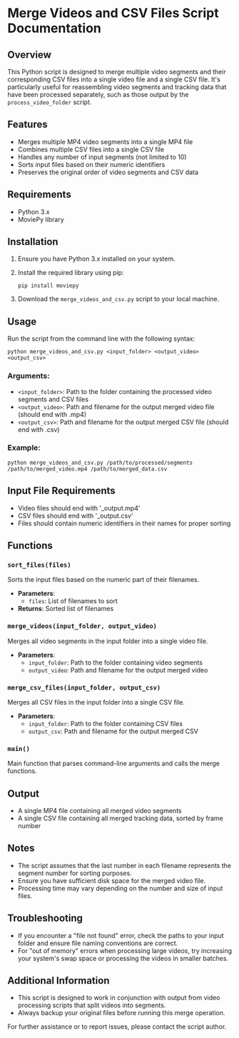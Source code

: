 # Merge Videos and CSV Files Script Documentation

## Overview

This Python script is designed to merge multiple video segments and their corresponding CSV files into a single video file and a single CSV file. It's particularly useful for reassembling video segments and tracking data that have been processed separately, such as those output by the `process_video_folder` script.

## Features

- Merges multiple MP4 video segments into a single MP4 file
- Combines multiple CSV files into a single CSV file
- Handles any number of input segments (not limited to 10)
- Sorts input files based on their numeric identifiers
- Preserves the original order of video segments and CSV data

## Requirements

- Python 3.x
- MoviePy library

## Installation

1. Ensure you have Python 3.x installed on your system.
2. Install the required library using pip:

   ```
   pip install moviepy
   ```

3. Download the `merge_videos_and_csv.py` script to your local machine.

## Usage

Run the script from the command line with the following syntax:

```
python merge_videos_and_csv.py <input_folder> <output_video> <output_csv>
```

### Arguments:

- `<input_folder>`: Path to the folder containing the processed video segments and CSV files
- `<output_video>`: Path and filename for the output merged video file (should end with .mp4)
- `<output_csv>`: Path and filename for the output merged CSV file (should end with .csv)

### Example:

```
python merge_videos_and_csv.py /path/to/processed/segments /path/to/merged_video.mp4 /path/to/merged_data.csv
```

## Input File Requirements

- Video files should end with '_output.mp4'
- CSV files should end with '_output.csv'
- Files should contain numeric identifiers in their names for proper sorting

## Functions

### `sort_files(files)`

Sorts the input files based on the numeric part of their filenames.

- **Parameters**: 
  - `files`: List of filenames to sort
- **Returns**: Sorted list of filenames

### `merge_videos(input_folder, output_video)`

Merges all video segments in the input folder into a single video file.

- **Parameters**:
  - `input_folder`: Path to the folder containing video segments
  - `output_video`: Path and filename for the output merged video

### `merge_csv_files(input_folder, output_csv)`

Merges all CSV files in the input folder into a single CSV file.

- **Parameters**:
  - `input_folder`: Path to the folder containing CSV files
  - `output_csv`: Path and filename for the output merged CSV

### `main()`

Main function that parses command-line arguments and calls the merge functions.

## Output

- A single MP4 file containing all merged video segments
- A single CSV file containing all merged tracking data, sorted by frame number

## Notes

- The script assumes that the last number in each filename represents the segment number for sorting purposes.
- Ensure you have sufficient disk space for the merged video file.
- Processing time may vary depending on the number and size of input files.

## Troubleshooting

- If you encounter a "file not found" error, check the paths to your input folder and ensure file naming conventions are correct.
- For "out of memory" errors when processing large videos, try increasing your system's swap space or processing the videos in smaller batches.

## Additional Information

- This script is designed to work in conjunction with output from video processing scripts that split videos into segments.
- Always backup your original files before running this merge operation.

For further assistance or to report issues, please contact the script author.
